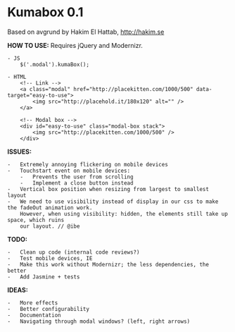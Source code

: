 # Kumabox 0.1

Based on avgrund by Hakim El Hattab, http://hakim.se

**HOW TO USE:**
    Requires jQuery and Modernizr.  

    - JS
        $('.modal').kumaBox();

    - HTML
        <!-- Link -->
        <a class="modal" href="http://placekitten.com/1000/500" data-target="easy-to-use">
            <img src="http://placehold.it/180x120" alt="" />
        </a>

        <!-- Modal box -->
        <div id="easy-to-use" class="modal-box stack">
            <img src="http://placekitten.com/1000/500" />
        </div>

**ISSUES:**
    
    -   Extremely annoying flickering on mobile devices
    -   Touchstart event on mobile devices:
        -   Prevents the user from scrolling
        -   Implement a close button instead
    -   Vertical box position when resizing from largest to smallest layout
    -   We need to use visibility instead of display in our css to make the fadeOut animation work.
        However, when using visibility: hidden, the elements still take up space, which ruins
        our layout. // @ibe

 **TODO:**

    -   Clean up code (internal code reviews?)
    -   Test mobile devices, IE
    -   Make this work without Modernizr; the less dependencies, the better
    -   Add Jasmine + tests

**IDEAS:**
    
    -   More effects
    -   Better configurability
    -   Documentation
    -   Navigating through modal windows? (left, right arrows)